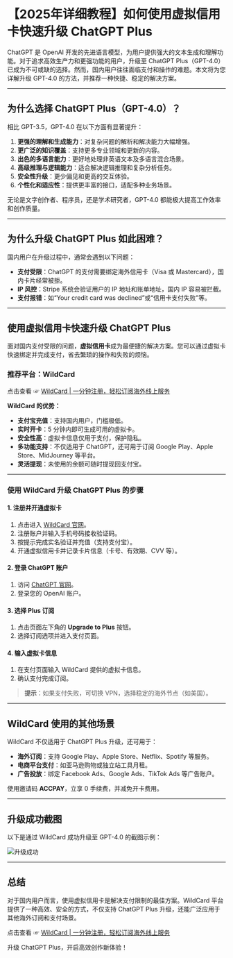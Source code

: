 # 【2025年详细教程】如何使用虚拟信用卡快速升级 ChatGPT Plus

ChatGPT 是 OpenAI 开发的先进语言模型，为用户提供强大的文本生成和理解功能。对于追求高效生产力和更强功能的用户，升级至 ChatGPT Plus（GPT-4.0）已成为不可或缺的选择。然而，国内用户往往面临支付和操作的难题。本文将为您详解升级 GPT-4.0 的方法，并推荐一种快捷、稳定的解决方案。

---

## 为什么选择 ChatGPT Plus（GPT-4.0）？

相比 GPT-3.5，GPT-4.0 在以下方面有显著提升：

1. **更强的理解和生成能力**：对复杂问题的解析和解决能力大幅增强。
2. **更广泛的知识覆盖**：支持更多专业领域和更新的内容。
3. **出色的多语言能力**：更好地处理非英语文本及多语言混合场景。
4. **高级推理与逻辑能力**：适合解决逻辑推理和复杂分析任务。
5. **安全性升级**：更少偏见和更高的交互体验。
6. **个性化和适应性**：提供更丰富的接口，适配多种业务场景。

无论是文字创作者、程序员，还是学术研究者，GPT-4.0 都能极大提高工作效率和创作质量。

---

## 为什么升级 ChatGPT Plus 如此困难？

国内用户在升级过程中，通常会遇到以下问题：

- **支付受限**：ChatGPT 的支付需要绑定海外信用卡（Visa 或 Mastercard），国内卡片经常被拒。
- **IP 风控**：Stripe 系统会验证用户的 IP 地址和账单地址，国内 IP 容易被拦截。
- **支付报错**：如“Your credit card was declined”或“信用卡支付失败”等。

---

## 使用虚拟信用卡快速升级 ChatGPT Plus

面对国内支付受限的问题，**虚拟信用卡**成为最便捷的解决方案。您可以通过虚拟卡快速绑定并完成支付，省去繁琐的操作和失败的烦恼。

### 推荐平台：WildCard

点击查看 ☞ [WildCard | 一分钟注册，轻松订阅海外线上服务](https://bit.ly/bewildcard)

**WildCard 的优势：**
- **支付宝充值**：支持国内用户，门槛极低。
- **实时开卡**：5 分钟内即可生成可用的虚拟卡。
- **安全性高**：虚拟卡信息仅用于支付，保护隐私。
- **多功能支持**：不仅适用于 ChatGPT，还可用于订阅 Google Play、Apple Store、MidJourney 等平台。
- **灵活提现**：未使用的余额可随时提现回支付宝。

---

### 使用 WildCard 升级 ChatGPT Plus 的步骤

#### 1. 注册并开通虚拟卡
1. 点击进入 [WildCard 官网](https://bit.ly/bewildcard)。
2. 注册账户并输入手机号码接收验证码。
3. 按提示完成实名验证并充值（支持支付宝）。
4. 开通虚拟信用卡并记录卡片信息（卡号、有效期、CVV 等）。

#### 2. 登录 ChatGPT 账户
1. 访问 [ChatGPT 官网](https://chat.openai.com/)。
2. 登录您的 OpenAI 账户。

#### 3. 选择 Plus 订阅
1. 点击页面左下角的 **Upgrade to Plus** 按钮。
2. 选择订阅选项并进入支付页面。

#### 4. 输入虚拟卡信息
1. 在支付页面输入 WildCard 提供的虚拟卡信息。
2. 确认支付完成订阅。

> **提示**：如果支付失败，可切换 VPN，选择稳定的海外节点（如美国）。

---

## WildCard 使用的其他场景

WildCard 不仅适用于 ChatGPT Plus 升级，还可用于：
- **海外订阅**：支持 Google Play、Apple Store、Netflix、Spotify 等服务。
- **电商平台支付**：如亚马逊购物或独立站工具月租。
- **广告投放**：绑定 Facebook Ads、Google Ads、TikTok Ads 等广告账户。

使用邀请码 **ACCPAY**，立享 0 手续费，并减免开卡费用。

---

## 升级成功截图

以下是通过 WildCard 成功升级至 GPT-4.0 的截图示例：

![升级成功](https://loneranger-1304978770.cos.ap-guangzhou.myqcloud.com/GPT4_%E5%8D%87%E7%BA%A7%E6%88%90%E5%8A%9F.jpg)

---

## 总结

对于国内用户而言，使用虚拟信用卡是解决支付限制的最佳方案。WildCard 平台提供了一种高效、安全的方式，不仅支持 ChatGPT Plus 升级，还能广泛应用于其他海外订阅和支付场景。

点击查看 ☞ [WildCard | 一分钟注册，轻松订阅海外线上服务](https://bit.ly/bewildcard)

升级 ChatGPT Plus，开启高效创作新体验！
